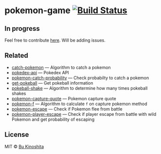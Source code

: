 # pokemon-game [![Build Status](https://travis-ci.org/bukinoshita/pokemon-game.svg?branch=master)](https://travis-ci.org/bukinoshita/pokemon-game)

## In progress

Feel free to contribute [here](https://github.com/bukinoshita/pokemon-game/issues). Will be adding issues.

## Related

- [catch-pokemon](https://github.com/bukinoshita/catch-pokemon) — Algorithm to catch a pokemon
- [pokedex-api](https://github.com/bukinoshita/pokedex-api) — Pokedex API
- [pokemon-catch-probability](https://github.com/bukinoshita/pokemon-catch-probability) — Check probabilty to catch a pokemon
- [get-pokeball](https://github.com/bukinoshita/get-pokeball) — Get pokeball information
- [pokeball-shake](https://github.com/bukinoshita/pokeball-shake) — Algorithm to determine how many times pokeball shakes
- [pokemon-capture-quote](https://github.com/bukinoshita/pokemon-capture-quote) — Pokemon capture quote
- [pokemon-f](https://github.com/bukinoshita/pokemon-f) — Algorithm to calculate `f` on capture pokemon method
- [pokemon-escape](https://github.com/bukinoshita/pokemon-escape) — Check if Pokemon flee from battle
- [pokemon-player-escape](https://github.com/bukinoshita/pokemon-player-escape) — Check if player escape from battle with wild Pokemon and get probability of escaping


## License

MIT © [Bu Kinoshita](https://bukinoshita.io)
